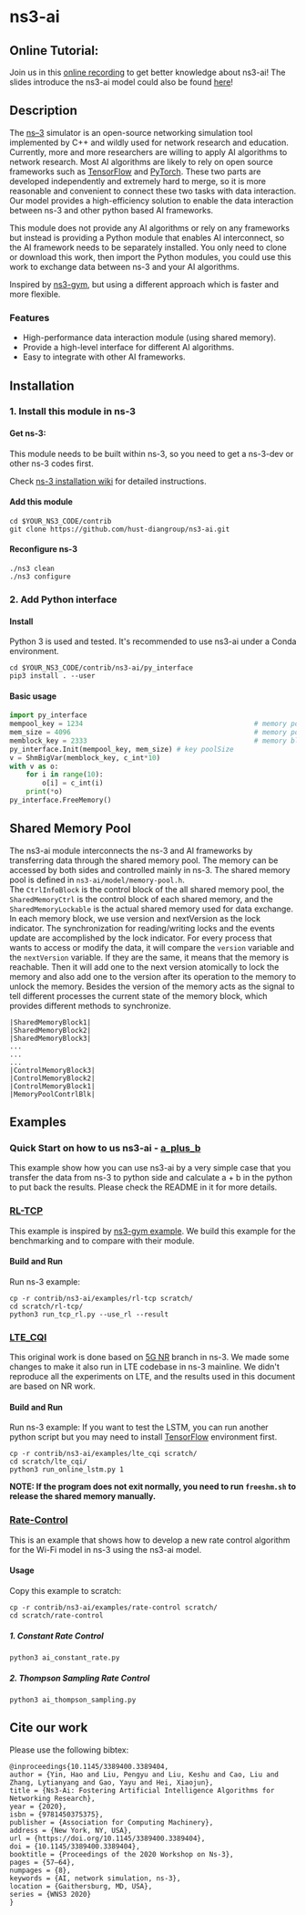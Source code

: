 # ns3-ai

## Online Tutorial:

Join us in this [online recording](https://vimeo.com/566296651) to get better knowledge about ns3-ai! The slides
introduce the ns3-ai model could also be
found [here](https://www.nsnam.org/wp-content/uploads/2021/tutorials/ns3-ai-tutorial-June-2021.pdf)!

## Description

The [ns–3](https://www.nsnam.org/) simulator is an open-source networking simulation tool implemented by C++ and wildly
used for network research and education. Currently, more and more researchers are willing to apply AI algorithms to
network research. Most AI algorithms are likely to rely on open source frameworks such
as [TensorFlow](https://www.tensorflow.org/) and [PyTorch](https://pytorch.org/). These two parts are developed
independently and extremely hard to merge, so it is more reasonable and convenient to connect these two tasks with data
interaction. Our model provides a high-efficiency solution to enable the data interaction between ns-3 and other python
based AI frameworks.

This module does not provide any AI algorithms or rely on any frameworks but instead is providing a Python module that
enables AI interconnect, so the AI framework needs to be separately installed. You only need to clone or download this
work, then import the Python modules, you could use this work to exchange data between ns-3 and your AI algorithms.

Inspired by [ns3-gym](https://github.com/tkn-tub/ns3-gym), but using a different approach which is faster and more
flexible.

### Features

- High-performance data interaction module (using shared memory).
- Provide a high-level interface for different AI algorithms.
- Easy to integrate with other AI frameworks.

## Installation

### 1. Install this module in ns-3

#### Get ns-3:

This module needs to be built within ns-3, so you need to get a ns-3-dev or other ns-3 codes first.

Check [ns-3 installation wiki](https://www.nsnam.org/wiki/Installation) for detailed instructions.

#### Add this module

```Shell
cd $YOUR_NS3_CODE/contrib
git clone https://github.com/hust-diangroup/ns3-ai.git
```

#### Reconfigure ns-3

```Shell
./ns3 clean
./ns3 configure
```

### 2. Add Python interface

#### Install

Python 3 is used and tested. It's recommended to use ns3-ai under a Conda environment.

```Shell
cd $YOUR_NS3_CODE/contrib/ns3-ai/py_interface
pip3 install . --user
```

#### Basic usage

``` Python
import py_interface
mempool_key = 1234                                          # memory pool key, arbitrary integer large than 1000
mem_size = 4096                                             # memory pool size in bytes
memblock_key = 2333                                         # memory block key, need to keep the same in the ns-3 script
py_interface.Init(mempool_key, mem_size) # key poolSize
v = ShmBigVar(memblock_key, c_int*10)
with v as o:
    for i in range(10):
        o[i] = c_int(i)
    print(*o)
py_interface.FreeMemory()
```

## Shared Memory Pool

The ns3-ai module interconnects the ns-3 and AI frameworks by transferring data through the shared memory pool. The
memory can be accessed by both sides and controlled mainly in ns-3. The shared memory pool is defined
in `ns3-ai/model/memory-pool.h`.  
The `CtrlInfoBlock` is the control block of the all shared memory pool, the `SharedMemoryCtrl` is the control block of
each shared memory, and the `SharedMemoryLockable` is the actual shared memory used for data exchange. In each memory
block, we use version and nextVersion as the lock indicator. The synchronization for reading/writing locks and the
events update are accomplished by the lock indicator. For every process that wants to access or modify the data, it will
compare the `version` variable and the `nextVersion` variable. If they are the same, it means that the memory is
reachable. Then it will add one to the next version atomically to lock the memory and also add one to the version after
its operation to the memory to unlock the memory. Besides the version of the memory acts as the signal to tell different
processes the current state of the memory block, which provides different methods to synchronize.

```
|SharedMemoryBlock1|
|SharedMemoryBlock2|
|SharedMemoryBlock3|
...
...
...
|ControlMemoryBlock3|
|ControlMemoryBlock2|
|ControlMemoryBlock1|
|MemoryPoolContrlBlk|
```

## Examples

### Quick Start on how to us ns3-ai - [a_plus_b](https://github.com/hust-diangroup/ns3-ai/tree/master/examples/a_plus_b)

This example show how you can use ns3-ai by a very simple case that you transfer the data from ns-3 to python side and
calculate a + b in the python to put back the results. Please check the README in it for more details.

### [RL-TCP](https://github.com/hust-diangroup/ns3-ai/blob/master/examples/rl-tcp/)

This example is inspired by [ns3-gym example](https://github.com/tkn-tub/ns3-gym#rl-tcp). We build this example for the
benchmarking and to compare with their module.

#### Build and Run

Run ns-3 example:

```
cp -r contrib/ns3-ai/examples/rl-tcp scratch/
cd scratch/rl-tcp/
python3 run_tcp_rl.py --use_rl --result
```

### [LTE_CQI](https://github.com/hust-diangroup/ns3-ai/blob/master/examples/lte_cqi/)

This original work is done based on [5G NR](https://5g-lena.cttc.es/) branch in ns-3. We made some changes to make it
also run in LTE codebase in ns-3 mainline. We didn't reproduce all the experiments on LTE, and the results used in this
document are based on NR work.

#### Build and Run

Run ns-3 example:
If you want to test the LSTM, you can run another python script but you may need to
install [TensorFlow](https://www.tensorflow.org/) environment first.

```Shell
cp -r contrib/ns3-ai/examples/lte_cqi scratch/
cd scratch/lte_cqi/
python3 run_online_lstm.py 1
```    

**NOTE: If the program does not exit normally, you need to run `freeshm.sh` to release the shared memory manually.**

### [Rate-Control](https://github.com/hust-diangroup/ns3-ai/tree/master/examples/rate-control)

This is an example that shows how to develop a new rate control algorithm for the Wi-Fi model in ns-3 using the ns3-ai
model.

#### Usage

Copy this example to scratch:

```shell
cp -r contrib/ns3-ai/examples/rate-control scratch/
cd scratch/rate-control
```

##### 1. Constant Rate Control

```shell
python3 ai_constant_rate.py
```

##### 2. Thompson Sampling Rate Control

```shell
python3 ai_thompson_sampling.py
```

## Cite our work

Please use the following bibtex:

```
@inproceedings{10.1145/3389400.3389404,
author = {Yin, Hao and Liu, Pengyu and Liu, Keshu and Cao, Liu and Zhang, Lytianyang and Gao, Yayu and Hei, Xiaojun},
title = {Ns3-Ai: Fostering Artificial Intelligence Algorithms for Networking Research},
year = {2020},
isbn = {9781450375375},
publisher = {Association for Computing Machinery},
address = {New York, NY, USA},
url = {https://doi.org/10.1145/3389400.3389404},
doi = {10.1145/3389400.3389404},
booktitle = {Proceedings of the 2020 Workshop on Ns-3},
pages = {57–64},
numpages = {8},
keywords = {AI, network simulation, ns-3},
location = {Gaithersburg, MD, USA},
series = {WNS3 2020}
}
  
```
